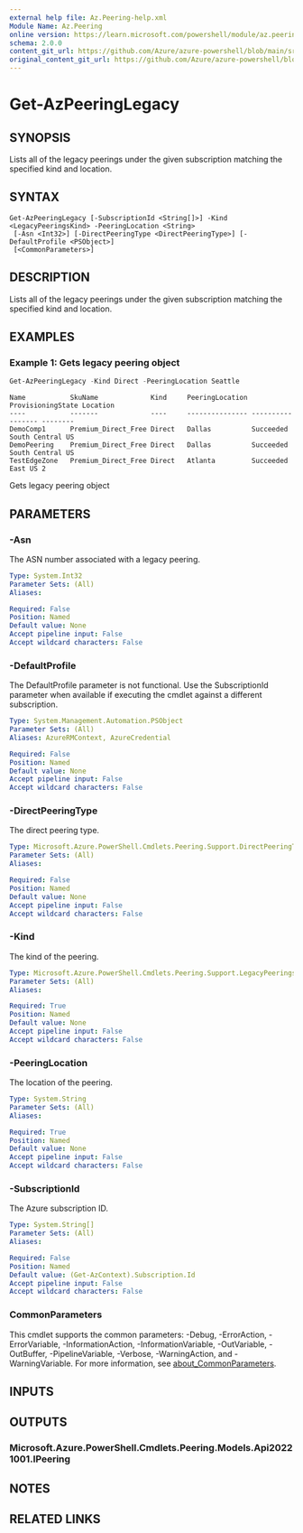 ```yaml
---
external help file: Az.Peering-help.xml
Module Name: Az.Peering
online version: https://learn.microsoft.com/powershell/module/az.peering/get-azpeeringlegacy
schema: 2.0.0
content_git_url: https://github.com/Azure/azure-powershell/blob/main/src/Peering/Peering/help/Get-AzPeeringLegacy.md
original_content_git_url: https://github.com/Azure/azure-powershell/blob/main/src/Peering/Peering/help/Get-AzPeeringLegacy.md
---
```


# Get-AzPeeringLegacy

## SYNOPSIS
Lists all of the legacy peerings under the given subscription matching the specified kind and location.

## SYNTAX

```
Get-AzPeeringLegacy [-SubscriptionId <String[]>] -Kind <LegacyPeeringsKind> -PeeringLocation <String>
 [-Asn <Int32>] [-DirectPeeringType <DirectPeeringType>] [-DefaultProfile <PSObject>]
 [<CommonParameters>]
```

## DESCRIPTION
Lists all of the legacy peerings under the given subscription matching the specified kind and location.

## EXAMPLES

### Example 1: Gets legacy peering object
```powershell
Get-AzPeeringLegacy -Kind Direct -PeeringLocation Seattle
```

```output
Name           SkuName             Kind     PeeringLocation ProvisioningState Location
----           -------             ----     --------------- ----------------- --------
DemoComp1      Premium_Direct_Free Direct   Dallas          Succeeded         South Central US
DemoPeering    Premium_Direct_Free Direct   Dallas          Succeeded         South Central US
TestEdgeZone   Premium_Direct_Free Direct   Atlanta         Succeeded         East US 2
```

Gets legacy peering object

## PARAMETERS

### -Asn
The ASN number associated with a legacy peering.

```yaml
Type: System.Int32
Parameter Sets: (All)
Aliases:

Required: False
Position: Named
Default value: None
Accept pipeline input: False
Accept wildcard characters: False
```

### -DefaultProfile
The DefaultProfile parameter is not functional.
Use the SubscriptionId parameter when available if executing the cmdlet against a different subscription.

```yaml
Type: System.Management.Automation.PSObject
Parameter Sets: (All)
Aliases: AzureRMContext, AzureCredential

Required: False
Position: Named
Default value: None
Accept pipeline input: False
Accept wildcard characters: False
```

### -DirectPeeringType
The direct peering type.

```yaml
Type: Microsoft.Azure.PowerShell.Cmdlets.Peering.Support.DirectPeeringType
Parameter Sets: (All)
Aliases:

Required: False
Position: Named
Default value: None
Accept pipeline input: False
Accept wildcard characters: False
```

### -Kind
The kind of the peering.

```yaml
Type: Microsoft.Azure.PowerShell.Cmdlets.Peering.Support.LegacyPeeringsKind
Parameter Sets: (All)
Aliases:

Required: True
Position: Named
Default value: None
Accept pipeline input: False
Accept wildcard characters: False
```

### -PeeringLocation
The location of the peering.

```yaml
Type: System.String
Parameter Sets: (All)
Aliases:

Required: True
Position: Named
Default value: None
Accept pipeline input: False
Accept wildcard characters: False
```

### -SubscriptionId
The Azure subscription ID.

```yaml
Type: System.String[]
Parameter Sets: (All)
Aliases:

Required: False
Position: Named
Default value: (Get-AzContext).Subscription.Id
Accept pipeline input: False
Accept wildcard characters: False
```

### CommonParameters
This cmdlet supports the common parameters: -Debug, -ErrorAction, -ErrorVariable, -InformationAction, -InformationVariable, -OutVariable, -OutBuffer, -PipelineVariable, -Verbose, -WarningAction, and -WarningVariable. For more information, see [about_CommonParameters](http://go.microsoft.com/fwlink/?LinkID=113216).

## INPUTS

## OUTPUTS

### Microsoft.Azure.PowerShell.Cmdlets.Peering.Models.Api20221001.IPeering

## NOTES

## RELATED LINKS
